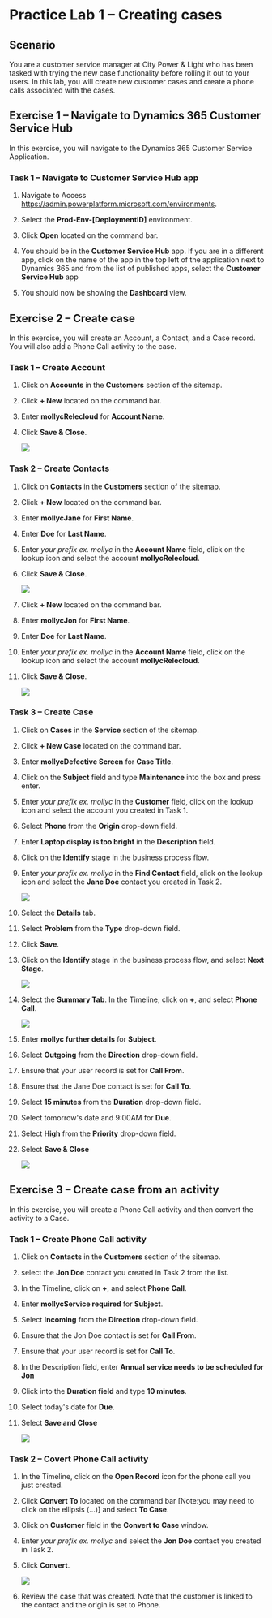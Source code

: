 # Practice Lab 1 – Creating cases

## Scenario

You are a customer service manager at City Power & Light who has been tasked with trying the new case functionality before rolling it out to your users. In this lab, you will create new customer cases and create a phone calls associated with the cases.

## Exercise 1 – Navigate to Dynamics 365 Customer Service Hub

In this exercise, you will navigate to the Dynamics 365 Customer Service Application.

### Task 1 – Navigate to Customer Service Hub app

1.  Navigate to Access <https://admin.powerplatform.microsoft.com/environments>.

2.  Select the **Prod-Env-[DeploymentID]** environment.

3.  Click **Open** located on the command bar.

4.  You should be in the **Customer Service Hub** app. If you are in a different app, click on the name of the app in the top left of the application next to Dynamics 365 and from the list of published apps, select the **Customer Service Hub** app

5.  You should now be showing the **Dashboard** view.

## Exercise 2 – Create case

In this exercise, you will create an Account, a Contact, and a Case record. You will also add a Phone Call activity to the case.

### Task 1 – Create Account

1.  Click on **Accounts** in the **Customers** section of the sitemap.

2.  Click **+ New** located on the command bar.

3.  Enter **mollycRelecloud** for **Account Name**.

4.  Click **Save & Close**.

    ![](../images/create-case.png)

### Task 2 – Create Contacts

1.  Click on **Contacts** in the **Customers** section of the sitemap.

2.  Click **+ New** located on the command bar.

3.  Enter **mollycJane** for **First Name**.

4.  Enter **Doe** for **Last Name**.

5.  Enter *your prefix ex. mollyc* in the **Account Name** field, click on the lookup icon and select the account **mollycRelecloud**.

6.  Click **Save & Close**.

    ![](../images/contacts.png)

7.  Click **+ New** located on the command bar.

8.  Enter **mollycJon** for **First Name**.

9.  Enter **Doe** for **Last Name**.
10.  Enter *your prefix ex. mollyc* in the **Account Name** field, click on the lookup icon and select the account **mollycRelecloud**.

11.  Click **Save & Close**.

     ![](../images/contacts-jon.png)

### Task 3 – Create Case

1.  Click on **Cases** in the **Service** section of the sitemap.

2.  Click **+ New Case** located on the command bar.

3.  Enter **mollycDefective Screen** for **Case Title**.

4.  Click on the **Subject** field and type **Maintenance** into the box and press enter.

5.  Enter *your prefix ex. mollyc* in the **Customer** field, click on the lookup icon and select the account you created in Task 1.

6.  Select **Phone** from the **Origin** drop-down field.

7.  Enter **Laptop display is too bright** in the **Description** field.

8.  Click on the **Identify** stage in the business process flow.

9. Enter *your prefix ex. mollyc* in the **Find Contact** field, click on the lookup icon and select the **Jane Doe** contact you created in Task 2.

    ![](../images/identify.png)

10. Select the **Details** tab.

11. Select **Problem** from the **Type** drop-down field.

12. Click **Save**.

13. Click on the **Identify** stage in the business process flow, and select **Next Stage**.

    ![](../images/next-stage.png)

14. Select the **Summary Tab**. In the Timeline, click on **+**, and select **Phone Call**.

    ![](../images/Timeline.png)

15. Enter **mollyc further details** for **Subject**.

16. Select **Outgoing** from the **Direction** drop-down field.

17. Ensure that your user record is set for **Call From**.

18. Ensure that the Jane Doe contact is set for **Call To**.

19. Select **15 minutes** from the **Duration** drop-down field.

20. Select tomorrow's date and 9:00AM for **Due**.

21. Select **High** from the **Priority** drop-down field.

22. Select **Save & Close**

    ![](../images/phone-call.png)

## Exercise 3 – Create case from an activity

In this exercise, you will create a Phone Call activity and then convert the activity to a Case.

### Task 1 – Create Phone Call activity

1.  Click on **Contacts** in the **Customers** section of the sitemap.

2.  select the **Jon Doe** contact you created in Task 2 from the list.

3.  In the Timeline, click on **+**, and select **Phone Call**.

4.  Enter **mollycService required** for **Subject**.

5.  Select **Incoming** from the **Direction** drop-down field.

6.  Ensure that the Jon Doe contact is set for **Call From**.

7.  Ensure that your user record is set for **Call To**.

8.  In the Description field, enter **Annual service needs to be scheduled for Jon**

9.  Click into the **Duration field** and type **10 minutes**.

10. Select today's date for **Due**.

11. Select **Save and Close**

    ![](../images/jon-phone-call.png)

### Task 2 – Covert Phone Call activity

1.  In the Timeline, click on the **Open Record** icon for the phone call you just created.

2.  Click **Convert To** located on the command bar [Note:you may need to click on the ellipsis (...)] and select **To Case**.

3.  Click on **Customer** field in the **Convert to Case** window.

4.  Enter *your prefix ex. mollyc* and select the **Jon Doe** contact you created in Task 2.

5.  Click **Convert**.

    ![](../images/CovertPhoneCallactivity.png)

6.  Review the case that was created. Note that the customer is linked to the contact and the origin is set to Phone.
